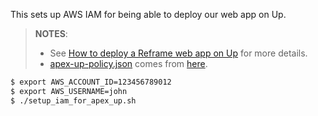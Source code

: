 This sets up AWS IAM for being able to deploy our web app on Up.

> **NOTES**:
> * See [How to deploy a Reframe web app on Up](https://github.com/AurelienLourot/reframe-on-up/)
>   for more details.
> * [apex-up-policy.json](apex-up-policy.json) comes from
>   [here](https://up.docs.apex.sh/#aws_credentials.iam_policy_for_up_cli).

```bash
$ export AWS_ACCOUNT_ID=123456789012
$ export AWS_USERNAME=john
$ ./setup_iam_for_apex_up.sh
```
